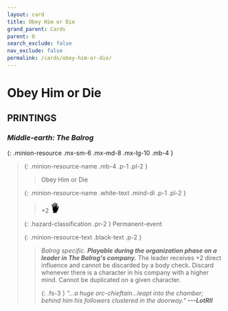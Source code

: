 ```yaml
---
layout: card
title: Obey Him or Die
grand_parent: Cards
parent: O
search_exclude: false
nav_exclude: false
permalink: /cards/obey-him-or-die/
---
```


# Obey Him or Die


## PRINTINGS


### _Middle-earth: The Balrog_

{: .minion-resource .mx-sm-6 .mx-md-8 .mx-lg-10 .mb-4 }
> {: .minion-resource-name .mb-4 .p-1 .pl-2 }
> > <div class="hazard-mp"></div>
> > <div class="card-name">Obey Him or Die</div>
>
> {: .minion-resource-name .white-text .mind-di .p-1 .pl-2 }
> > +2 ![](/assets/images/di.svg)
>
> {: .hazard-classification .pr-2 }
> Permanent-event
>
> {: .minion-resource-text .black-text .p-2 }
> > _Balrog specific._ ***Playable during the organization phase on a leader in The Balrog's company.*** The leader receives +2 direct influence and cannot be discarded by a body check. Discard whenever there is a character in his company with a higher mind. Cannot be duplicated on a given character. 
> > 
> > {: .fs-3 } 
> > _“...a huge orc-chieftain...leapt into the chamber; behind him his followers clustered in the doorway."_ ***---&#65279;LotRII*** 
> 
